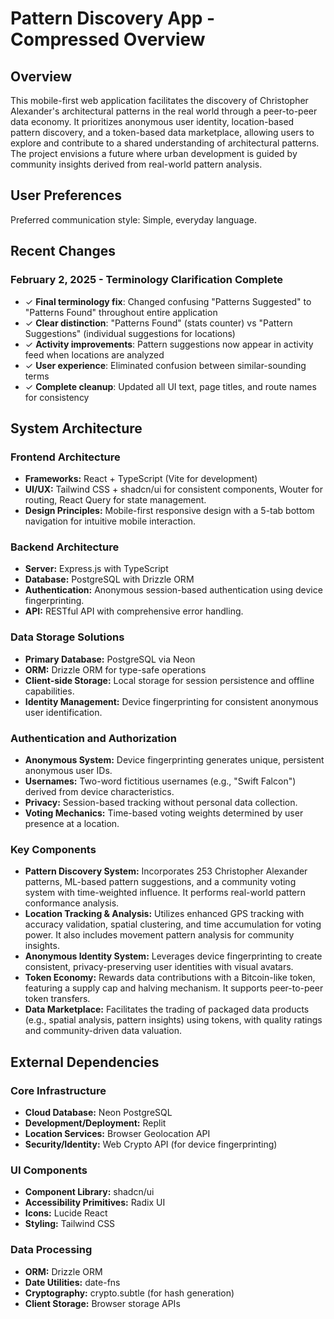 # Pattern Discovery App - Compressed Overview

## Overview
This mobile-first web application facilitates the discovery of Christopher Alexander's architectural patterns in the real world through a peer-to-peer data economy. It prioritizes anonymous user identity, location-based pattern discovery, and a token-based data marketplace, allowing users to explore and contribute to a shared understanding of architectural patterns. The project envisions a future where urban development is guided by community insights derived from real-world pattern analysis.

## User Preferences
Preferred communication style: Simple, everyday language.

## Recent Changes

### February 2, 2025 - Terminology Clarification Complete
- ✓ **Final terminology fix**: Changed confusing "Patterns Suggested" to "Patterns Found" throughout entire application
- ✓ **Clear distinction**: "Patterns Found" (stats counter) vs "Pattern Suggestions" (individual suggestions for locations)
- ✓ **Activity improvements**: Pattern suggestions now appear in activity feed when locations are analyzed
- ✓ **User experience**: Eliminated confusion between similar-sounding terms
- ✓ **Complete cleanup**: Updated all UI text, page titles, and route names for consistency

## System Architecture

### Frontend Architecture
- **Frameworks:** React + TypeScript (Vite for development)
- **UI/UX:** Tailwind CSS + shadcn/ui for consistent components, Wouter for routing, React Query for state management.
- **Design Principles:** Mobile-first responsive design with a 5-tab bottom navigation for intuitive mobile interaction.

### Backend Architecture
- **Server:** Express.js with TypeScript
- **Database:** PostgreSQL with Drizzle ORM
- **Authentication:** Anonymous session-based authentication using device fingerprinting.
- **API:** RESTful API with comprehensive error handling.

### Data Storage Solutions
- **Primary Database:** PostgreSQL via Neon
- **ORM:** Drizzle ORM for type-safe operations
- **Client-side Storage:** Local storage for session persistence and offline capabilities.
- **Identity Management:** Device fingerprinting for consistent anonymous user identification.

### Authentication and Authorization
- **Anonymous System:** Device fingerprinting generates unique, persistent anonymous user IDs.
- **Usernames:** Two-word fictitious usernames (e.g., "Swift Falcon") derived from device characteristics.
- **Privacy:** Session-based tracking without personal data collection.
- **Voting Mechanics:** Time-based voting weights determined by user presence at a location.

### Key Components

- **Pattern Discovery System:** Incorporates 253 Christopher Alexander patterns, ML-based pattern suggestions, and a community voting system with time-weighted influence. It performs real-world pattern conformance analysis.
- **Location Tracking & Analysis:** Utilizes enhanced GPS tracking with accuracy validation, spatial clustering, and time accumulation for voting power. It also includes movement pattern analysis for community insights.
- **Anonymous Identity System:** Leverages device fingerprinting to create consistent, privacy-preserving user identities with visual avatars.
- **Token Economy:** Rewards data contributions with a Bitcoin-like token, featuring a supply cap and halving mechanism. It supports peer-to-peer token transfers.
- **Data Marketplace:** Facilitates the trading of packaged data products (e.g., spatial analysis, pattern insights) using tokens, with quality ratings and community-driven data valuation.

## External Dependencies

### Core Infrastructure
- **Cloud Database:** Neon PostgreSQL
- **Development/Deployment:** Replit
- **Location Services:** Browser Geolocation API
- **Security/Identity:** Web Crypto API (for device fingerprinting)

### UI Components
- **Component Library:** shadcn/ui
- **Accessibility Primitives:** Radix UI
- **Icons:** Lucide React
- **Styling:** Tailwind CSS

### Data Processing
- **ORM:** Drizzle ORM
- **Date Utilities:** date-fns
- **Cryptography:** crypto.subtle (for hash generation)
- **Client Storage:** Browser storage APIs
```
